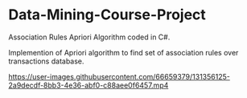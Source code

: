 # Data-Mining-Course-Project
Association Rules Apriori Algorithm coded in C#.

Implemention of Apriori algorithm to find set of  association rules over transactions database.

https://user-images.githubusercontent.com/66659379/131356125-2a9decdf-8bb3-4e36-abf0-c88aee0f6457.mp4
